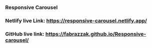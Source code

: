 ### Responsive Carousel 

### Netlify live Link: https://responsive-carousel.netlify.app/

### GitHub live link: https://fabrazzak.github.io/Responsive-carousel/
